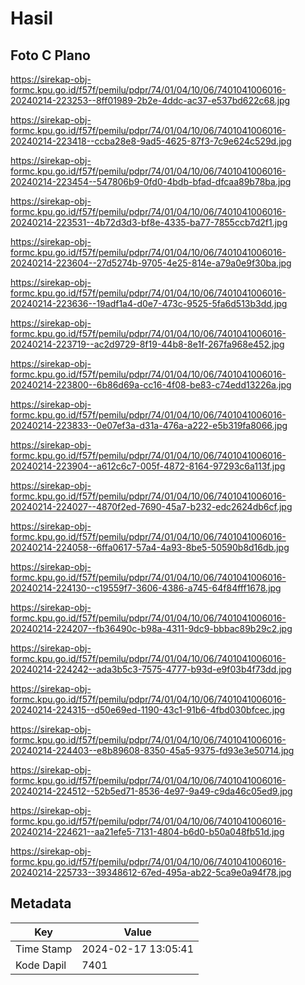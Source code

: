 # Hasil

## Foto C Plano

https://sirekap-obj-formc.kpu.go.id/f57f/pemilu/pdpr/74/01/04/10/06/7401041006016-20240214-223253--8ff01989-2b2e-4ddc-ac37-e537bd622c68.jpg

https://sirekap-obj-formc.kpu.go.id/f57f/pemilu/pdpr/74/01/04/10/06/7401041006016-20240214-223418--ccba28e8-9ad5-4625-87f3-7c9e624c529d.jpg

https://sirekap-obj-formc.kpu.go.id/f57f/pemilu/pdpr/74/01/04/10/06/7401041006016-20240214-223454--547806b9-0fd0-4bdb-bfad-dfcaa89b78ba.jpg

https://sirekap-obj-formc.kpu.go.id/f57f/pemilu/pdpr/74/01/04/10/06/7401041006016-20240214-223531--4b72d3d3-bf8e-4335-ba77-7855ccb7d2f1.jpg

https://sirekap-obj-formc.kpu.go.id/f57f/pemilu/pdpr/74/01/04/10/06/7401041006016-20240214-223604--27d5274b-9705-4e25-814e-a79a0e9f30ba.jpg

https://sirekap-obj-formc.kpu.go.id/f57f/pemilu/pdpr/74/01/04/10/06/7401041006016-20240214-223636--19adf1a4-d0e7-473c-9525-5fa6d513b3dd.jpg

https://sirekap-obj-formc.kpu.go.id/f57f/pemilu/pdpr/74/01/04/10/06/7401041006016-20240214-223719--ac2d9729-8f19-44b8-8e1f-267fa968e452.jpg

https://sirekap-obj-formc.kpu.go.id/f57f/pemilu/pdpr/74/01/04/10/06/7401041006016-20240214-223800--6b86d69a-cc16-4f08-be83-c74edd13226a.jpg

https://sirekap-obj-formc.kpu.go.id/f57f/pemilu/pdpr/74/01/04/10/06/7401041006016-20240214-223833--0e07ef3a-d31a-476a-a222-e5b319fa8066.jpg

https://sirekap-obj-formc.kpu.go.id/f57f/pemilu/pdpr/74/01/04/10/06/7401041006016-20240214-223904--a612c6c7-005f-4872-8164-97293c6a113f.jpg

https://sirekap-obj-formc.kpu.go.id/f57f/pemilu/pdpr/74/01/04/10/06/7401041006016-20240214-224027--4870f2ed-7690-45a7-b232-edc2624db6cf.jpg

https://sirekap-obj-formc.kpu.go.id/f57f/pemilu/pdpr/74/01/04/10/06/7401041006016-20240214-224058--6ffa0617-57a4-4a93-8be5-50590b8d16db.jpg

https://sirekap-obj-formc.kpu.go.id/f57f/pemilu/pdpr/74/01/04/10/06/7401041006016-20240214-224130--c19559f7-3606-4386-a745-64f84fff1678.jpg

https://sirekap-obj-formc.kpu.go.id/f57f/pemilu/pdpr/74/01/04/10/06/7401041006016-20240214-224207--fb36490c-b98a-4311-9dc9-bbbac89b29c2.jpg

https://sirekap-obj-formc.kpu.go.id/f57f/pemilu/pdpr/74/01/04/10/06/7401041006016-20240214-224242--ada3b5c3-7575-4777-b93d-e9f03b4f73dd.jpg

https://sirekap-obj-formc.kpu.go.id/f57f/pemilu/pdpr/74/01/04/10/06/7401041006016-20240214-224315--d50e69ed-1190-43c1-91b6-4fbd030bfcec.jpg

https://sirekap-obj-formc.kpu.go.id/f57f/pemilu/pdpr/74/01/04/10/06/7401041006016-20240214-224403--e8b89608-8350-45a5-9375-fd93e3e50714.jpg

https://sirekap-obj-formc.kpu.go.id/f57f/pemilu/pdpr/74/01/04/10/06/7401041006016-20240214-224512--52b5ed71-8536-4e97-9a49-c9da46c05ed9.jpg

https://sirekap-obj-formc.kpu.go.id/f57f/pemilu/pdpr/74/01/04/10/06/7401041006016-20240214-224621--aa21efe5-7131-4804-b6d0-b50a048fb51d.jpg

https://sirekap-obj-formc.kpu.go.id/f57f/pemilu/pdpr/74/01/04/10/06/7401041006016-20240214-225733--39348612-67ed-495a-ab22-5ca9e0a94f78.jpg


## Metadata

| Key        | Value               |
| ---------- | ------------------- |
| Time Stamp | 2024-02-17 13:05:41 |
| Kode Dapil | 7401                |



